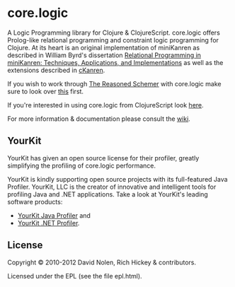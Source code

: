 core.logic
====

A Logic Programming library for Clojure & ClojureScript. core.logic offers Prolog-like relational programming and constraint logic programming for Clojure. At its heart is an original implementation of miniKanren as described in William Byrd's dissertation [Relational Programming in miniKanren: Techniques, Applications, and Implementations](http://pqdtopen.proquest.com/#abstract?dispub=3380156) as well as the extensions described in [cKanren](http://www.schemeworkshop.org/2011/papers/Alvis2011.pdf).

If you wish to work through [The Reasoned Schemer](http://mitpress.mit.edu/0262562146) with core.logic make sure to look over [this](http://github.com/clojure/core.logic/wiki/Differences-from-The-Reasoned-Schemer) first.

If you're interested in using core.logic from ClojureScript look [here](http://github.com/clojure/core.logic/wiki/Using-core.logic-with-ClojureScript).

For more information & documentation please consult the [wiki](http://github.com/clojure/core.logic/wiki).

YourKit
----

YourKit has given an open source license for their profiler, greatly simplifying the profiling of core.logic performance.

YourKit is kindly supporting open source projects with its full-featured Java Profiler. YourKit, LLC is the creator of innovative and intelligent tools for profiling Java and .NET applications. Take a look at YourKit's leading software products:

* <a href="http://www.yourkit.com/java/profiler/index.jsp">YourKit Java Profiler</a> and
* <a href="http://www.yourkit.com/.net/profiler/index.jsp">YourKit .NET Profiler</a>.

License
----

Copyright © 2010-2012 David Nolen, Rich Hickey & contributors.

Licensed under the EPL (see the file epl.html).
